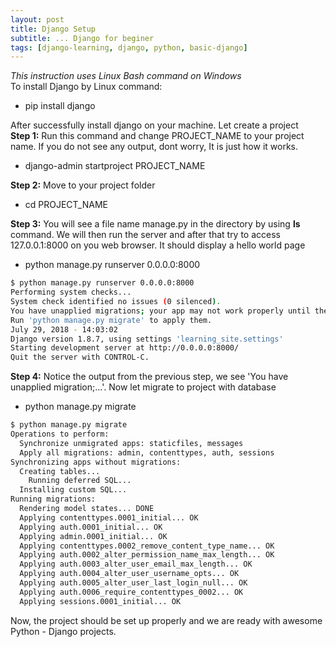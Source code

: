 ```yaml
---
layout: post
title: Django Setup
subtitle: ... Django for beginer
tags: [django-learning, django, python, basic-django]
---
```


_This instruction uses Linux Bash command on Windows_<br>
To install Django by Linux command:
* pip install django

After successfully install django on your machine. Let create a project<br>
**Step 1:** Run this command and change PROJECT_NAME to your project name. If you do not see any output, dont worry, It is just how it works.
* django-admin startproject PROJECT_NAME

**Step 2:** Move to your project folder
* cd PROJECT_NAME

**Step 3:** You will see a file name manage.py in the directory by using **ls** command. We will then run the server and after that try to access 127.0.0.1:8000 on you web browser. It should display a hello world page
* python manage.py runserver 0.0.0.0:8000
```sh
$ python manage.py runserver 0.0.0.0:8000
Performing system checks...
System check identified no issues (0 silenced).
You have unapplied migrations; your app may not work properly until they are applied.
Run 'python manage.py migrate' to apply them.
July 29, 2018 - 14:03:02
Django version 1.8.7, using settings 'learning_site.settings'
Starting development server at http://0.0.0.0:8000/
Quit the server with CONTROL-C.
```

**Step 4:** Notice the output from the previous step, we see 'You have unapplied migration;...'. Now let migrate to project with database
* python manage.py migrate
```sh
$ python manage.py migrate
Operations to perform:
  Synchronize unmigrated apps: staticfiles, messages
  Apply all migrations: admin, contenttypes, auth, sessions
Synchronizing apps without migrations:
  Creating tables...
    Running deferred SQL...
  Installing custom SQL...
Running migrations:
  Rendering model states... DONE
  Applying contenttypes.0001_initial... OK
  Applying auth.0001_initial... OK
  Applying admin.0001_initial... OK
  Applying contenttypes.0002_remove_content_type_name... OK
  Applying auth.0002_alter_permission_name_max_length... OK
  Applying auth.0003_alter_user_email_max_length... OK
  Applying auth.0004_alter_user_username_opts... OK
  Applying auth.0005_alter_user_last_login_null... OK
  Applying auth.0006_require_contenttypes_0002... OK
  Applying sessions.0001_initial... OK
```
Now, the project should be set up properly and we are ready with awesome Python - Django projects.
